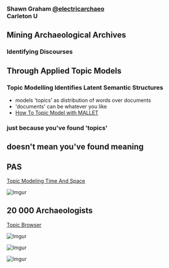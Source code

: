### Shawn Graham [@electricarchaeo](http://twitter.com/electricarchaeo) <br> Carleton U
## Mining Archaeological Archives


### Identifying Discourses
## Through Applied Topic Models


### Topic Modelling Identifies Latent Semantic Structures
+ models 'topics' as distribution of words over documents
+ 'documents' can be whatever you like
+ [How To Topic Model with MALLET](http://programminghistorian.org/lessons/topic-modeling-and-mallet)


### just because you've found 'topics'
## doesn't mean you've found meaning


## PAS
[Topic Modeling Time And Space](http://digitalarchaeology.msu.edu/dh2013/topic-modeling-time-and-space-archaeological-datasets-as-discourses/)

![Imgur](http://i.imgur.com/yT1tIus.png)


## 20 000 Archaeologists
[Topic Browser](http://graeworks.net/digitalarchae/20000/)

![Imgur](http://i.imgur.com/PPGASS3.png)


![Imgur](http://i.imgur.com/tv8UATa.png)


![Imgur](http://i.imgur.com/xYE7V6A.png)
